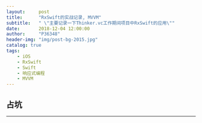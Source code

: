 ```yaml
---
layout:     post
title:      "RxSwift的实战记录, MVVM"
subtitle:   " \"主要记录一下Thinker.vc工作期间项目中RxSwift的应用\""
date:       2018-12-04 12:00:00
author:     "P36348"
header-img: "img/post-bg-2015.jpg"
catalog: true
tags:
    - iOS
    - RxSwift
    - Swift
    - 响应式编程
    - MVVM
---
```

占坑
---

---